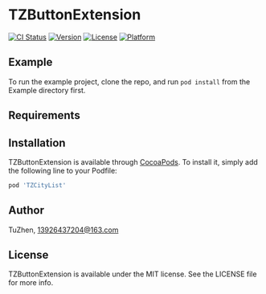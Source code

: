 # TZButtonExtension

[![CI Status](https://img.shields.io/travis/TuZhen/TZButtonExtension.svg?style=flat)](https://travis-ci.org/TuZhen/TZButtonExtension)
[![Version](https://img.shields.io/cocoapods/v/TZButtonExtension.svg?style=flat)](https://cocoapods.org/pods/TZButtonExtension)
[![License](https://img.shields.io/cocoapods/l/TZButtonExtension.svg?style=flat)](https://cocoapods.org/pods/TZButtonExtension)
[![Platform](https://img.shields.io/cocoapods/p/TZButtonExtension.svg?style=flat)](https://cocoapods.org/pods/TZButtonExtension)

## Example

To run the example project, clone the repo, and run `pod install` from the Example directory first.

## Requirements

## Installation

TZButtonExtension is available through [CocoaPods](https://cocoapods.org). To install
it, simply add the following line to your Podfile:

```ruby
pod 'TZCityList'
```

## Author

TuZhen, 13926437204@163.com

## License

TZButtonExtension is available under the MIT license. See the LICENSE file for more info.
